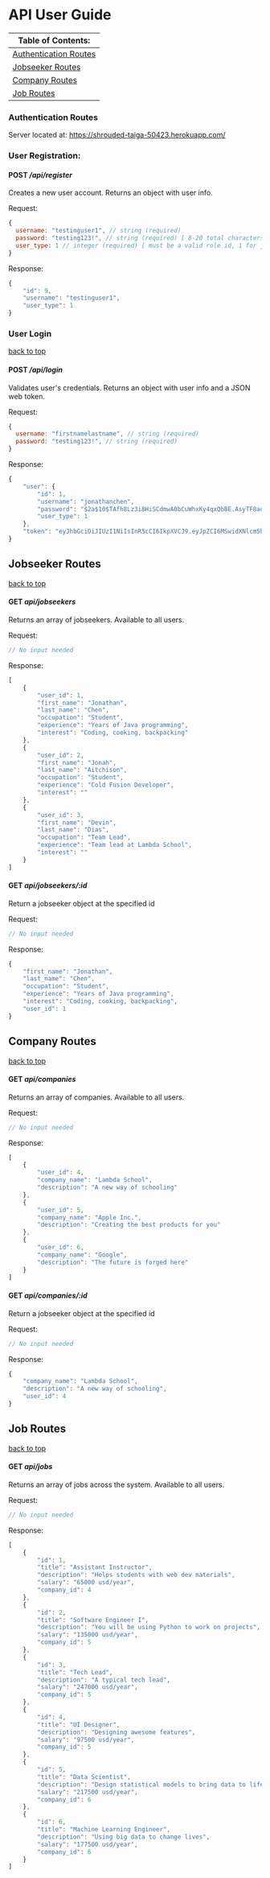 # **API User Guide**

|**Table of Contents:**|
|-|
|[Authentication Routes](#Authentication-Routes)|
|[Jobseeker Routes](#Jobseeker-Routes)|
|[Company Routes](#Company-Routes)|
|[Job Routes](#Job-Routes)|

### **Authentication Routes**

Server located at: https://shrouded-taiga-50423.herokuapp.com/

###  **User Registration**:

#### POST */api/register*

Creates a new user account.
Returns an object with user info.

Request:
```javascript
{
  username: "testinguser1", // string (required) 
  password: "testing123!", // string (required) [ 8-20 total characters | min. 1 special character | min. 1 digit | min. 1 letter]
  user_type: 1 // integer (required) [ must be a valid role id, 1 for jobseeker or 2 for company]
}
```
Response:

```javascript
{
    "id": 9,
    "username": "testinguser1",
    "user_type": 1
}
```

### **User Login** 
[back to top](#api-user-guide)
#### POST */api/login*

Validates user's credentials.
Returns an object with user info and a JSON web token.

Request:
```javascript
{
  username: "firstnamelastname", // string (required)
  password: "testing123!", // string (required)
}
```

Response:
```javascript
{
    "user": {
        "id": 1,
        "username": "jonathanchen",
        "password": "$2a$10$TAfh8Lz3i8HiSCdmwA0bCuWhxKy4qxQbBE.AsyTF8aqdlmWEpyXb.",
        "user_type": 1
    },
    "token": "eyJhbGciOiJIUzI1NiIsInR5cCI6IkpXVCJ9.eyJpZCI6MSwidXNlcm5hbWUiOiJqb25hdGhhbmNoZW4iLCJ1c2VyX3R5cGUiOjEsImlhdCI6MTU4MDczOTA5MiwiZXhwIjoxNTgwNzQyNjkyfQ.ytsHPvIFDlC0DxpZBY1meYnAEzvlwf1ml6VquV5dNRk"
}
```

## **Jobseeker Routes**
[back to top](#api-user-guide)

#### GET *api/jobseekers*

Returns an array of jobseekers. Available to all users.

Request:
```javascript
// No input needed
```
Response:
```javascript
[
    {
        "user_id": 1,
        "first_name": "Jonathan",
        "last_name": "Chen",
        "occupation": "Student",
        "experience": "Years of Java programming",
        "interest": "Coding, cooking, backpacking"
    },
    {
        "user_id": 2,
        "first_name": "Jonah",
        "last_name": "Aitchison",
        "occupation": "Student",
        "experience": "Cold Fusion Developer",
        "interest": ""
    },
    {
        "user_id": 3,
        "first_name": "Devin",
        "last_name": "Dias",
        "occupation": "Team Lead",
        "experience": "Team lead at Lambda School",
        "interest": ""
    }
]
```

#### GET *api/jobseekers/:id*

Return a jobseeker object at the specified id

Request:
```javascript
// No input needed
```
Response:
```javascript
{
    "first_name": "Jonathan",
    "last_name": "Chen",
    "occupation": "Student",
    "experience": "Years of Java programming",
    "interest": "Coding, cooking, backpacking",
    "user_id": 1
}
```

## **Company Routes**
[back to top](#api-user-guide)

#### GET *api/companies*

Returns an array of companies. Available to all users.

Request:
```javascript
// No input needed
```
Response:
```javascript
[
    {
        "user_id": 4,
        "company_name": "Lambda School",
        "description": "A new way of schooling"
    },
    {
        "user_id": 5,
        "company_name": "Apple Inc.",
        "description": "Creating the best products for you"
    },
    {
        "user_id": 6,
        "company_name": "Google",
        "description": "The future is forged here"
    }
]
```

#### GET *api/companies/:id*

Return a jobseeker object at the specified id

Request:
```javascript
// No input needed
```
Response:
```javascript
{
    "company_name": "Lambda School",
    "description": "A new way of schooling",
    "user_id": 4
}
```

## **Job Routes**
[back to top](#api-user-guide)

#### GET *api/jobs*

Returns an array of jobs across the system. Available to all users.

Request:
```javascript
// No input needed
```
Response:
```javascript
[
    {
        "id": 1,
        "title": "Assistant Instructor",
        "description": "Helps students with web dev materials",
        "salary": "65000 usd/year",
        "company_id": 4
    },
    {
        "id": 2,
        "title": "Software Engineer I",
        "description": "You will be using Python to work on projects",
        "salary": "135000 usd/year",
        "company_id": 5
    },
    {
        "id": 3,
        "title": "Tech Lead",
        "description": "A typical tech lead",
        "salary": "247000 usd/year",
        "company_id": 5
    },
    {
        "id": 4,
        "title": "UI Designer",
        "description": "Designing awesome features",
        "salary": "97500 usd/year",
        "company_id": 5
    },
    {
        "id": 5,
        "title": "Data Scientist",
        "description": "Design statistical models to bring data to life",
        "salary": "217500 usd/year",
        "company_id": 6
    },
    {
        "id": 6,
        "title": "Machine Learning Engineer",
        "description": "Using big data to change lives",
        "salary": "177500 usd/year",
        "company_id": 6
    }
]
```